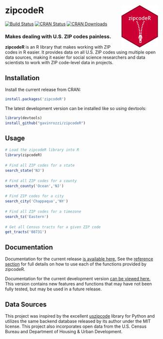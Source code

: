 # zipcodeR <a href='https://gavinrozzi.github.io/zipcodeR/'><img src='man/figures/logo.png' align="right" height="139" /></a>
[![Build Status](https://travis-ci.com/gavinrozzi/zipcodeR.svg?branch=master)](https://travis-ci.com/gavinrozzi/zipcodeR)
[![CRAN Status](https://www.r-pkg.org/badges/version-last-release/zipcodeR)](https://www.r-pkg.org/badges/version-last-release/zipcodeR)
[![CRAN Downloads](https://cranlogs.r-pkg.org/badges/grand-total/zipcodeR)](https://cranlogs.r-pkg.org/badges/grand-total/zipcodeR)

### Makes dealing with U.S. ZIP codes painless.

**zipcodeR** is an R library that makes working with ZIP codes in R easier. It provides data on all U.S. ZIP codes using multiple open data sources, making it easier for social science researchers and data scientists to work with ZIP code-level data in projects. 

## Installation
Install the current release from CRAN:
```r
install.packages('zipcodeR')
```

The latest development version can be installed like so using devtools:
``` r
library(devtools)
install_github("gavinrozzi/zipcodeR")
```
## Usage
``` r
# Load the zipcodeR library into R
library(zipcodeR)

# Find all ZIP codes for a state
search_state('NJ')

# Find all ZIP codes for a county
search_county('Ocean','NJ')

# Find ZIP codes for a city
search_city('Chappaqua','NY')

# Find all ZIP codes for a timezone
search_tz('Eastern')

# Get all Census tracts for a given ZIP code
get_tracts('08731')
```

## Documentation
Documentation for the current release [is available here.](https://gavinrozzi.github.io/zipcodeR/)
See the [reference section](https://gavinrozzi.github.io/zipcodeR/reference/) for full details on how to use each of the functions provided by zipcodeR.

Documentation for the current development version [can be viewed here.](https://zipcoder-documentation-dev.netlify.app) This version contains new features and functions that may have not been fully tested, but may be used in a future release.

## Data Sources
This project was inspired by the excellent [uszipcode](https://uszipcode.readthedocs.io/index.html) library for Python and utilizes the same backend database released by its author under the MIT license. This project also incorporates open data from the U.S. Census Bureau and Department of Housing & Urban Development.
